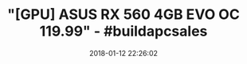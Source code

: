 ---
title: '"[GPU] ASUS RX 560 4GB EVO OC 119.99" - #buildapcsales'
name: >-
  ASUS Radeon RX 560 14CU 4GB EVO OC Edition  GDDR5 DP HDMI DVI AMD Graphics
  Card (RX560-O4G-EVO)
date: '2018-01-12 22:26:02'
buy_now: >-
  https://www.amazon.com/ASUS-Radeon-GDDR5-Graphics-RX560-O4G-EVO/dp/B076FL47B7?psc=1&SubscriptionId=AKIAIA5RBQIWQVTCUEUQ&tag=coldcutdeals-20&linkCode=xm2&camp=2025&creative=165953&creativeASIN=B076FL47B7
description_markdown: >+
  ASUS Radeon RX 560 14CU 4GB EVO OC Edition  GDDR5 DP HDMI DVI AMD Graphics
  Card (RX560-O4G-EVO)

    - Utilizes AMD Polaris architecture for efficient gaming and graphics performance

    - Dual-fan design for twice the airflow and 3x quieter performance

    - IP5X-certified dust resistant patented wing-blade fans improves reliability of system cooling performance

    - Intuitive GPU Tweak II Interface to easily monitor and control your GPU's performance and cooling

    - Auto-extreme manufacturing technology delivers premium quality and reliability with aerospace-grade Super Alloy Power II components

tweet_id_str: '951943379906154496'
price: $129.99
you_save: ''
asin: B076FL47B7
image: 'https://images-na.ssl-images-amazon.com/images/I/511vw4xLL6L.jpg'

---